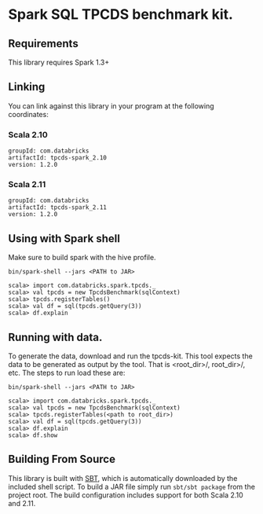 # Spark SQL TPCDS benchmark kit.

## Requirements

This library requires Spark 1.3+

## Linking
You can link against this library in your program at the following coordinates:

### Scala 2.10
```
groupId: com.databricks
artifactId: tpcds-spark_2.10
version: 1.2.0
```
### Scala 2.11
```
groupId: com.databricks
artifactId: tpcds-spark_2.11
version: 1.2.0
```

## Using with Spark shell
Make sure to build spark with the hive profile.

```
bin/spark-shell --jars <PATH to JAR>

scala> import com.databricks.spark.tpcds._
scala> val tpcds = new TpcdsBenchmark(sqlContext)
scala> tpcds.registerTables()
scala> val df = sql(tpcds.getQuery(3))
scala> df.explain
```

## Running with data.
To generate the data, download and run the tpcds-kit. This tool expects the data to be generated
as output by the tool. That is <root_dir>/<t1>, root_dir>/<t2>, etc. The steps to run load these
are:

```
bin/spark-shell --jars <PATH to JAR>

scala> import com.databricks.spark.tpcds._
scala> val tpcds = new TpcdsBenchmark(sqlContext)
scala> tpcds.registerTables(<path to root_dir>)
scala> val df = sql(tpcds.getQuery(3))
scala> df.explain
scala> df.show
```

## Building From Source
This library is built with [SBT](http://www.scala-sbt.org/0.13/docs/Command-Line-Reference.html), which is automatically downloaded by the included shell script. To build a JAR file simply run `sbt/sbt package` from the project root. The build configuration includes support for both Scala 2.10 and 2.11.
